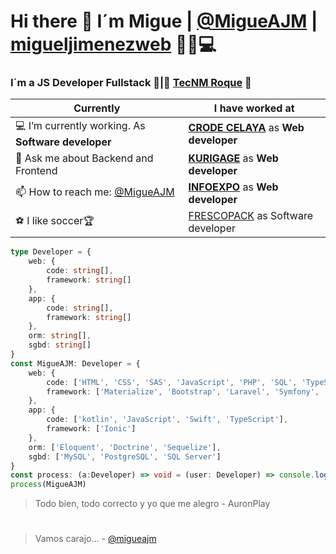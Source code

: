 # Hi there 👋 I´m Migue | [@MigueAJM](https://twitter.com/migueajm) | [migueljimenezweb](https://migueajm.github.io/migueljimenezweb/) 🚀🔥💻

### I´m a JS Developer Fullstack 🚀|🐐 [TecNM Roque](http://www.itroque.edu.mx/) 🐐

| **Currently**                                                 | **I have worked at**                                                      |
| ------------------------------------------------------------- | ------------------------------------------------------------------------- |
| 💻 I’m currently working. As **Software developer**           | **[CRODE CELAYA](http://www.crodecelaya.tecnm.mx/)** as **Web developer** |
| 💬 Ask me about Backend and Frontend                          | **[KURIGAGE](https://www.kurigage.com/)** as **Web developer**            |
| 📫 How to reach me: [@MigueAJM](https://twitter.com/migueajm) | **[INFOEXPO](https://www.infoexpo.com.mx/home/)** as **Web developer**    |
| ⚽️ I like soccer🏆                                           | [FRESCOPACK](https://frescopack.com/) as Software developer               |

```typescript
type Developer = {
    web: {
        code: string[],
        framework: string[]
    },
    app: {
        code: string[],
        framework: string[]
    },
    orm: string[],
    sgbd: string[]
}
const MigueAJM: Developer = {
    web: {
        code: ['HTML', 'CSS', 'SAS', 'JavaScript', 'PHP', 'SQL', 'TypeScript', 'Node JS', 'Inertia JS'],
        framework: ['Materialize', 'Bootstrap', 'Laravel', 'Symfony', 'React', 'ExpressJS', 'Angular']
    },
    app: {
        code: ['kotlin', 'JavaScript', 'Swift', 'TypeScript'],
        framework: ['Ionic']
    },
    orm: ['Eloquent', 'Doctrine', 'Sequelize'],
    sgbd: ['MySQL', 'PostgreSQL', 'SQL Server']
}
const process: (a:Developer) => void = (user: Developer) => console.log({user});
process(MigueAJM)
```

> Todo bien, todo correcto y yo que me alegro - AuronPlay

#

> Vamos carajo... - [@migueajm](https://twitter.com/migueajm)

